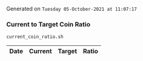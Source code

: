 Generated on `Tuesday 05-October-2021 at 11:07:17`

### Current to Target Coin Ratio
`current_coin_ratio.sh`

Date|Current|Target|Ratio
---|---|---|---
